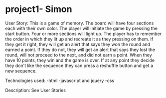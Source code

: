 # project1- Simon

User Story:
This is a game of memory. The board will have four sections each with their own color. The player will initiate the game by pressing the start button. Four or more sections will light up. The player has to remember the order in which they lit up and recreate it as they pressing on them. If they get it right, they will get an alert that says they won the round and earned a point. If they do not, they will get an alert that says they lost the round, will not proceed to the next, and did not earn a point.  When they have 10 points, they win and the game is over. If at any point they decide they don't like the sequence they can press a reshuffle button and get a new sequence. 

Technologies used: 
	-html
	-javascript and jquery
	-css

Description: See User Stories



